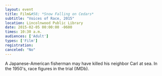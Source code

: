 ```yaml
---
layout: event
title: Film&#58; *Snow Falling on Cedars*
subtitle: "Voices of Race, 2015"
location: Lincolnwood Public Library
date: 2015-02-05 00:00:00 -0600
times: 10:30 a.m.
audiences: ['Adult']
types: ['Film']
registration: 
canceled: "No"
---
```

A Japanese-American fisherman may have killed his neighbor Carl at sea. In the 1950's, race figures in the trial (IMDb).
